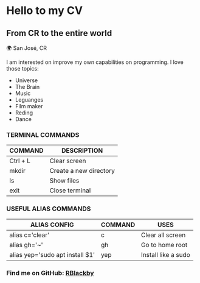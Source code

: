 # Hello to my CV #
## From CR to the entire world ##

🌍 San José, CR

I am interested on improve my own capabilities on programming. I love those topics:

 * Universe
 * The Brain
 * Music
 * Leguanges
 * Film maker
 * Reding
 * Dance
 
### TERMINAL COMMANDS ###
 
|COMMAND | DESCRIPTION|
| ------ | ------ |
| Ctrl + L  | Clear screen |
| mkdir | Create a new directory |
| ls | Show files|
| exit | Close terminal |

### USEFUL ALIAS COMMANDS ### 

|ALIAS CONFIG | COMMAND | USES |
| ------ | ------ | ------ |
| alias c='clear'  | c  | Clear all screen |
| alias gh='~' | gh | Go to home root |
| alias yep='sudo apt install $1' | yep | Install like a sudo |

### Find me on GitHub: [RBlackby](https://github.com/RBlackby)
